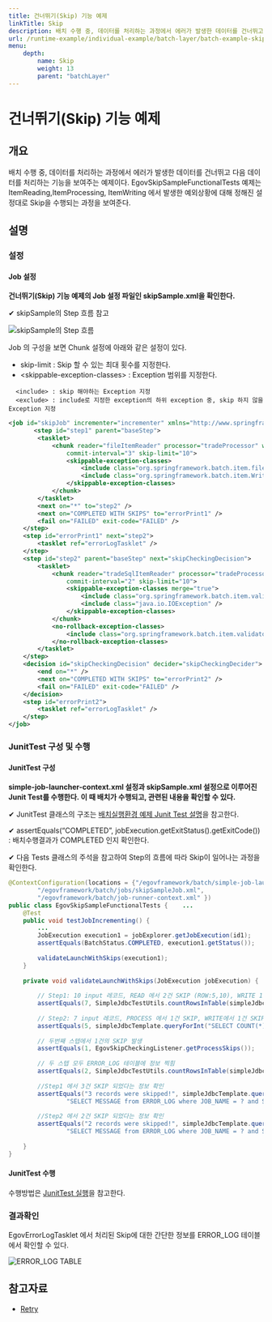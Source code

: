 ```yaml
---
title: 건너뛰기(Skip) 기능 예제
linkTitle: Skip
description: 배치 수행 중, 데이터를 처리하는 과정에서 에러가 발생한 데이터를 건너뛰고 다음 데이터를 처리하는 기능을 보여주는 예제이다. EgovSkipSampleFunctionalTests 예제는 ItemReading,ItemProcessing, ItemWriting 에서 발생한 예외상황에 대해 정해진 설정대로 Skip을 수행되는 과정을 보여준다.
url: /runtime-example/individual-example/batch-layer/batch-example-skip_mgmt/
menu:
    depth:
        name: Skip
        weight: 13
        parent: "batchLayer"
---
```

# 건너뛰기(Skip) 기능 예제

## 개요
배치 수행 중, 데이터를 처리하는 과정에서 에러가 발생한 데이터를 건너뛰고 다음 데이터를 처리하는 기능을 보여주는 예제이다. EgovSkipSampleFunctionalTests 예제는 ItemReading,ItemProcessing, ItemWriting 에서 발생한 예외상황에 대해 정해진 설정대로 Skip을 수행되는 과정을 보여준다.

## 설명
###  설정
####  Job 설정
<b>건너뛰기(Skip) 기능 예제의 Job 설정 파일인 skipSample.xml을 확인한다.</b>

✔ skipSample의 Step 흐름 참고

![skipSample의 Step 흐름](./images/skip1.png)

Job 의 구성을 보면 Chunk 설정에 아래와 같은 설정이 있다.
- skip-limit : Skip 할 수 있는 최대 횟수를 지정한다.
- \<skippable-exception-classes\> : Exception 범위를 지정한다.

```
  <include> : skip 해야하는 Exception 지정
  <exclude> : include로 지정한 exception의 하위 exception 중, skip 하지 않을 Exception 지정
```

```xml
<job id="skipJob" incrementer="incrementer" xmlns="http://www.springframework.org/schema/batch">
       <step id="step1" parent="baseStep">
		<tasklet>
			<chunk reader="fileItemReader" processor="tradeProcessor" writer="tradeWriter" 
				commit-interval="3" skip-limit="10">
				<skippable-exception-classes>
					<include class="org.springframework.batch.item.file.FlatFileParseException" />
		  			<include class="org.springframework.batch.item.WriteFailedException" /> 
				</skippable-exception-classes>
			</chunk>
		</tasklet>		
		<next on="*" to="step2" />
		<next on="COMPLETED WITH SKIPS" to="errorPrint1" />
		<fail on="FAILED" exit-code="FAILED" />
	</step>
	<step id="errorPrint1" next="step2">
		<tasklet ref="errorLogTasklet" />
	</step> 
	<step id="step2" parent="baseStep" next="skipCheckingDecision">
		<tasklet>
			<chunk reader="tradeSqlItemReader" processor="tradeProcessorFailure" writer="itemTrackingWriter" 
				commit-interval="2" skip-limit="10">
				<skippable-exception-classes merge="true">
					<include class="org.springframework.batch.item.validator.ValidationException" />
					<include class="java.io.IOException" />
				</skippable-exception-classes>
			</chunk>
			<no-rollback-exception-classes>
				<include class="org.springframework.batch.item.validator.ValidationException" />
			</no-rollback-exception-classes>
		</tasklet>
	</step>
	<decision id="skipCheckingDecision" decider="skipCheckingDecider">
		<end on="*" />
		<next on="COMPLETED WITH SKIPS" to="errorPrint2" />
		<fail on="FAILED" exit-code="FAILED" />
	</decision>
	<step id="errorPrint2">
		<tasklet ref="errorLogTasklet" /> 
	</step>
</job>
```

### JunitTest 구성 및 수행
#### JunitTest 구성
<b>simple-job-launcher-context.xml 설정과 skipSample.xml 설정으로 이루어진 Junit Test를 수행한다. 이 때 배치가 수행되고, 관련된 내용을 확인할 수 있다.</b>

✔ JunitTest 클래스의 구조는 [배치실행환경 예제 Junit Test 설명](./batch-example-run_junit_test.md)을 참고한다.

✔ assertEquals(“COMPLETED”, jobExecution.getExitStatus().getExitCode()) : 배치수행결과가 COMPLETED 인지 확인한다.

✔ 다음 Tests 클래스의 주석을 참고하여 Step의 흐름에 따라 Skip이 일어나는 과정을 확인한다.

```java
@ContextConfiguration(locations = {"/egovframework/batch/simple-job-launcher-context.xml",
		"/egovframework/batch/jobs/skipSampleJob.xml",
		"/egovframework/batch/job-runner-context.xml" })
public class EgovSkipSampleFunctionalTests {    ...
	@Test
	public void testJobIncrementing() {
		...		
		JobExecution execution1 = jobExplorer.getJobExecution(id1);
		assertEquals(BatchStatus.COMPLETED, execution1.getStatus());
 
		validateLaunchWithSkips(execution1);
	}
 
	private void validateLaunchWithSkips(JobExecution jobExecution) {
 
		// Step1: 10 input 레코드, READ 에서 2건 SKIP (ROW:5,10), WRITE 1 건 SKIP => OUTPUT 결과 7건
		assertEquals(7, SimpleJdbcTestUtils.countRowsInTable(simpleJdbcTemplate, "TRADE"));
 
		// Step2: 7 input 레코드, PROCESS 에서 1건 SKIP, WRITE에서 1건 SKIP => OUTPUT 결과 5건
		assertEquals(5, simpleJdbcTemplate.queryForInt("SELECT COUNT(*) from TRADE where VERSION=?", 1));
 
		// 두번째 스텝에서 1건의 SKIP 발생
		assertEquals(1, EgovSkipCheckingListener.getProcessSkips());
 
		// 두 스텝 모두 ERROR_LOG 테이블에 정보 찍힘
		assertEquals(2, SimpleJdbcTestUtils.countRowsInTable(simpleJdbcTemplate, "ERROR_LOG"));
 
		//Step1 에서 3건 SKIP 되었다는 정보 확인
		assertEquals("3 records were skipped!", simpleJdbcTemplate.queryForObject(
				"SELECT MESSAGE from ERROR_LOG where JOB_NAME = ? and STEP_NAME = ?", String.class, "skipJob", "step1"));
 
		//Step2 에서 2건 SKIP 되었다는 정보 확인
		assertEquals("2 records were skipped!", simpleJdbcTemplate.queryForObject(
				"SELECT MESSAGE from ERROR_LOG where JOB_NAME = ? and STEP_NAME = ?", String.class, "skipJob", "step2"));
 
	}
}
```

#### JunitTest 수행
수행방법은 [JunitTest 실행](/egovframe-development/test-tool/test-case.md)을 참고한다.

### 결과확인
EgovErrorLogTasklet 에서 처리된 Skip에 대한 간단한 정보를 ERROR_LOG 테이블에서 확인할 수 있다.

![ERROR_LOG TABLE](./images/skip2.png)

## 참고자료
- [Retry](../../../egovframe-runtime/batch-layer/batch-core-skip_repeat_retry.md)